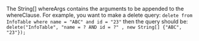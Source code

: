 
The String[] whereArgs contains the arguments to be appended to the whereClause.
For example, you want to make a delete query:
    `delete from InfoTable where name = "ABC" and id = "23"`
then the query should be:
`delete("InfoTable", "name = ? AND id = ?" , new String[] {"ABC", "23"});`

